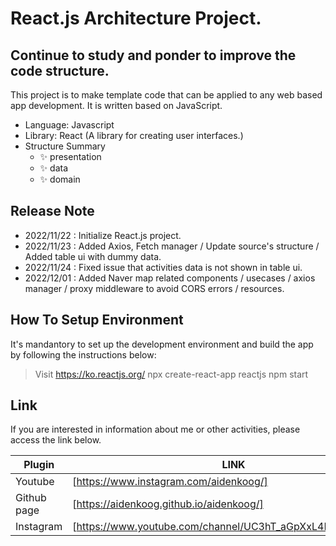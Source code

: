 # React.js Architecture Project.
## Continue to study and ponder to improve the code structure.


This project is to make template code that can be applied to any web based app development.
It is written based on JavaScript.

- Language: Javascript
- Library: React (A library for creating user interfaces.)
- Structure Summary
    - ✨ presentation
    - ✨ data
    - ✨ domain

## Release Note

- 2022/11/22 : Initialize React.js project.
- 2022/11/23 : Added Axios, Fetch manager / Update source's structure / Added table ui with dummy data.
- 2022/11/24 : Fixed issue that activities data is not shown in table ui.
- 2022/12/01 : Added Naver map related components / usecases / axios manager / proxy middleware to avoid CORS errors / resources.


## How To Setup Environment

It's mandantory to set up the development environment and build the app by following the instructions below:

> Visit https://ko.reactjs.org/
> npx create-react-app reactjs
> npm start

## Link

If you are interested in information about me or other activities, please access the link below.

| Plugin | LINK |
| ------ | ------ |
| Youtube | [https://www.instagram.com/aidenkoog/] |
| Github page | [https://aidenkoog.github.io/aidenkoog/] |
| Instagram | [https://www.youtube.com/channel/UC3hT_aGpXxL4Dygz4_tNVQA] |
